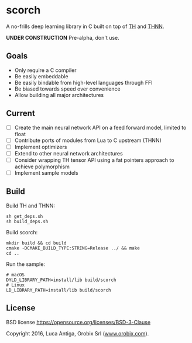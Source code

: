 # scorch

A no-frills deep learning library in C built on top of [TH](https://github.com/torch/torch7/tree/master/lib/TH) and [THNN](https://github.com/torch/nn/tree/master/lib/THNN).

**UNDER CONSTRUCTION**
Pre-alpha, don't use.

## Goals

* Only require a C compiler
* Be easily embeddable
* Be easily bindable from high-level languages through FFI
* Be biased towards speed over convenience
* Allow building all major architectures

## Current

* [ ] Create the main neural network API on a feed forward model, limited to float
* [ ] Contribute ports of modules from Lua to C upstream (THNN)
* [ ] Implement optimizers
* [ ] Extend to other neural network architectures
* [ ] Consider wrapping TH tensor API using a fat pointers approach to achieve polymorphism
* [ ] Implement sample models

## Build

Build TH and THNN:
```
sh get_deps.sh
sh build_deps.sh
```

Build scorch:
```
mkdir build && cd build
cmake -DCMAKE_BUILD_TYPE:STRING=Release ../ && make
cd ..
```

Run the sample:
```
# macOS
DYLD_LIBRARY_PATH=install/lib build/scorch
# Linux
LD_LIBRARY_PATH=install/lib build/scorch
```

## License

BSD license https://opensource.org/licenses/BSD-3-Clause

Copyright 2016, Luca Antiga, Orobix Srl (www.orobix.com).

